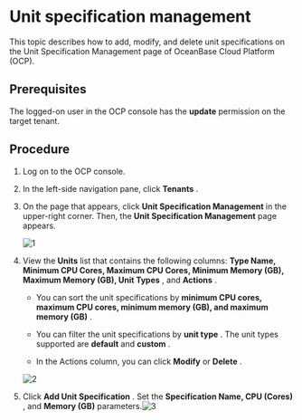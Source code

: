 # Unit specification management

This topic describes how to add, modify, and delete unit specifications on the Unit Specification Management page of OceanBase Cloud Platform (OCP).

## Prerequisites

The logged-on user in the OCP console has the **update** permission on the target tenant.

## Procedure

1. Log on to the OCP console.

2. In the left-side navigation pane, click **Tenants** .

3. On the page that appears, click **Unit Specification Management** in the upper-right corner. Then, the **Unit Specification Management** page appears.

   ![1](https://help-static-aliyun-doc.aliyuncs.com/assets/img/en-US/5379353461/p394053.png)

4. View the **Units** list that contains the following columns: **Type Name, Minimum CPU Cores, Maximum CPU Cores, Minimum Memory (GB), Maximum Memory (GB), Unit Types** , and **Actions** .

   * You can sort the unit specifications by **minimum CPU cores, maximum CPU cores, minimum memory (GB), and maximum memory (GB)** .

   * You can filter the unit specifications by **unit type** . The unit types supported are **default** and **custom** .

   * In the Actions column, you can click **Modify** or **Delete** .

   ![2](https://help-static-aliyun-doc.aliyuncs.com/assets/img/en-US/5379353461/p394054.png)

5. Click **Add Unit Specification** . Set the **Specification Name, CPU (Cores)** , and **Memory (GB)** parameters.![3](https://help-static-aliyun-doc.aliyuncs.com/assets/img/en-US/5379353461/p394055.png)

